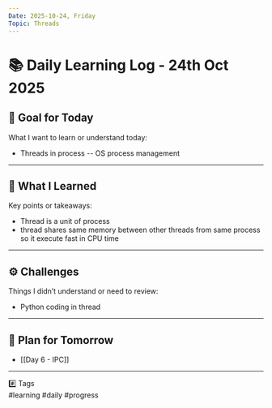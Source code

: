 ```yaml
---
Date: 2025-10-24, Friday
Topic: Threads
---
```


# 📚 Daily Learning Log - 24th Oct 2025

## 🎯 Goal for Today
What I want to learn or understand today:
- Threads in process -- OS process management

---

## 🧠 What I Learned
Key points or takeaways:
- Thread is a unit of process
- thread shares same memory between other threads from same process so it execute fast in CPU time

---

## ⚙️ Challenges
Things I didn’t understand or need to review:
- Python coding in thread

---

## 🚀 Plan for Tomorrow
-  [[Day 6 - IPC]]

---

#️⃣ Tags  
#learning #daily #progress
